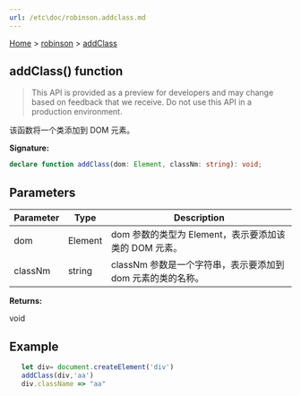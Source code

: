 ```yaml
---
url: /etc\doc/robinson.addclass.md
---
```

[Home](./index.md) > [robinson](./robinson.md) > [addClass](./robinson.addclass.md)

## addClass() function

> This API is provided as a preview for developers and may change based on feedback that we receive. Do not use this API in a production environment.

该函数将一个类添加到 DOM 元素。

**Signature:**

```typescript
declare function addClass(dom: Element, classNm: string): void;
```

## Parameters

|  Parameter | Type | Description |
|  --- | --- | --- |
|  dom | Element | dom 参数的类型为 Element，表示要添加该类的 DOM 元素。 |
|  classNm | string | classNm 参数是一个字符串，表示要添加到 dom 元素的类的名称。 |

**Returns:**

void

## Example

```JavaScript
   let div= document.createElement('div')
   addClass(div,'aa')
   div.className => "aa"
```
